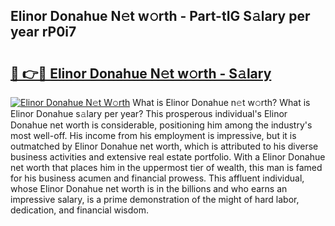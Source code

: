 ## Elinor Donahue N𝚎t w𝚘rth - Part-tIG S𝚊lary per year rP0i7

# <h2><a href="http://gc3dppd.nevu.top/?p=Elinor+Donahue">🔗 👉🔴 Elinor Donahue N𝚎t w𝚘rth - S𝚊lary</a></h2>

[![Elinor Donahue N𝚎t W𝚘rth](https://i.imgur.com/Oavwk0R.jpeg)](http://gc3dppd.nevu.top/?p=Elinor+Donahue)
What is Elinor Donahue n𝚎t w𝚘rth? What is Elinor Donahue s𝚊lary per year?
This prosperous individual's Elinor Donahue net worth is considerable, positioning him among the industry's most well-off. His income from his employment is impressive, but it is outmatched by Elinor Donahue net worth, which is attributed to his diverse business activities and extensive real estate portfolio. With a Elinor Donahue net worth that places him in the uppermost tier of wealth, this man is famed for his business acumen and financial prowess. This affluent individual, whose Elinor Donahue net worth is in the billions and who earns an impressive salary, is a prime demonstration of the might of hard labor, dedication, and financial wisdom.

